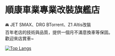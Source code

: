 順康車業專業改裝旗艦店<br>
====
🚘 JET SMAX、DRG BTorrent、Z1 Altis改裝 <br>
百年老店的技術與品質，提供一個月不滿意換車等保固。<br>
歡迎來店賞車~<br>

[![Top Langs](https://github-readme-stats.vercel.app/api/top-langs/?username=creeper531100&layout=compact)](https://www.discord.com)
<!---
creeper531100/creeper531100 is a ✨ special ✨ repository because its `README.md` (this file) appears on your GitHub profile.
You can click the Preview link to take a look at your changes.
--->
